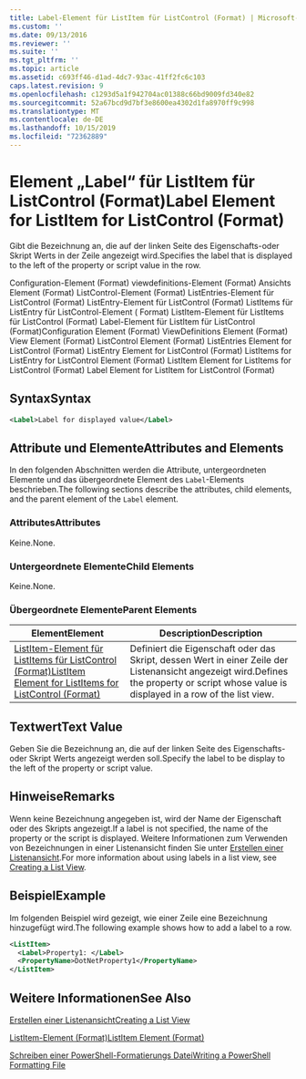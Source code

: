 ```yaml
---
title: Label-Element für ListItem für ListControl (Format) | Microsoft-Dokumentation
ms.custom: ''
ms.date: 09/13/2016
ms.reviewer: ''
ms.suite: ''
ms.tgt_pltfrm: ''
ms.topic: article
ms.assetid: c693ff46-d1ad-4dc7-93ac-41ff2fc6c103
caps.latest.revision: 9
ms.openlocfilehash: c1293d5a1f942704ac01388c66bd9009fd340e82
ms.sourcegitcommit: 52a67bcd9d7bf3e8600ea4302d1fa8970ff9c998
ms.translationtype: MT
ms.contentlocale: de-DE
ms.lasthandoff: 10/15/2019
ms.locfileid: "72362889"
---
```

# <a name="label-element-for-listitem-for-listcontrol-format"></a><span data-ttu-id="c0a5e-102">Element „Label“ für ListItem für ListControl (Format)</span><span class="sxs-lookup"><span data-stu-id="c0a5e-102">Label Element for ListItem for ListControl (Format)</span></span>

<span data-ttu-id="c0a5e-103">Gibt die Bezeichnung an, die auf der linken Seite des Eigenschafts-oder Skript Werts in der Zeile angezeigt wird.</span><span class="sxs-lookup"><span data-stu-id="c0a5e-103">Specifies the label that is displayed to the left of the property or script value in the row.</span></span>

<span data-ttu-id="c0a5e-104">Configuration-Element (Format) viewdefinitions-Element (Format) Ansichts Element (Format) ListControl-Element (Format) ListEntries-Element für ListControl (Format) ListEntry-Element für ListControl (Format) ListItems für ListEntry für ListControl-Element ( Format) ListItem-Element für ListItems für ListControl (Format) Label-Element für ListItem für ListControl (Format)</span><span class="sxs-lookup"><span data-stu-id="c0a5e-104">Configuration Element (Format) ViewDefinitions Element (Format) View Element (Format) ListControl Element (Format) ListEntries Element for ListControl (Format) ListEntry Element for ListControl (Format) ListItems for ListEntry for ListControl Element (Format) ListItem Element for ListItems for ListControl (Format) Label Element for ListItem for ListControl (Format)</span></span>

## <a name="syntax"></a><span data-ttu-id="c0a5e-105">Syntax</span><span class="sxs-lookup"><span data-stu-id="c0a5e-105">Syntax</span></span>

```xml
<Label>Label for displayed value</Label>
```

## <a name="attributes-and-elements"></a><span data-ttu-id="c0a5e-106">Attribute und Elemente</span><span class="sxs-lookup"><span data-stu-id="c0a5e-106">Attributes and Elements</span></span>

<span data-ttu-id="c0a5e-107">In den folgenden Abschnitten werden die Attribute, untergeordneten Elemente und das übergeordnete Element des `Label`-Elements beschrieben.</span><span class="sxs-lookup"><span data-stu-id="c0a5e-107">The following sections describe the attributes, child elements, and the parent element of the `Label` element.</span></span>

### <a name="attributes"></a><span data-ttu-id="c0a5e-108">Attributes</span><span class="sxs-lookup"><span data-stu-id="c0a5e-108">Attributes</span></span>

<span data-ttu-id="c0a5e-109">Keine.</span><span class="sxs-lookup"><span data-stu-id="c0a5e-109">None.</span></span>

### <a name="child-elements"></a><span data-ttu-id="c0a5e-110">Untergeordnete Elemente</span><span class="sxs-lookup"><span data-stu-id="c0a5e-110">Child Elements</span></span>

<span data-ttu-id="c0a5e-111">Keine.</span><span class="sxs-lookup"><span data-stu-id="c0a5e-111">None.</span></span>

### <a name="parent-elements"></a><span data-ttu-id="c0a5e-112">Übergeordnete Elemente</span><span class="sxs-lookup"><span data-stu-id="c0a5e-112">Parent Elements</span></span>

|<span data-ttu-id="c0a5e-113">Element</span><span class="sxs-lookup"><span data-stu-id="c0a5e-113">Element</span></span>|<span data-ttu-id="c0a5e-114">Description</span><span class="sxs-lookup"><span data-stu-id="c0a5e-114">Description</span></span>|
|-------------|-----------------|
|[<span data-ttu-id="c0a5e-115">ListItem-Element für ListItems für ListControl (Format)</span><span class="sxs-lookup"><span data-stu-id="c0a5e-115">ListItem Element for ListItems for ListControl (Format)</span></span>](./listitem-element-for-listitems-for-listcontrol-format.md)|<span data-ttu-id="c0a5e-116">Definiert die Eigenschaft oder das Skript, dessen Wert in einer Zeile der Listenansicht angezeigt wird.</span><span class="sxs-lookup"><span data-stu-id="c0a5e-116">Defines the property or script whose value is displayed in a row of the list view.</span></span>|

## <a name="text-value"></a><span data-ttu-id="c0a5e-117">Textwert</span><span class="sxs-lookup"><span data-stu-id="c0a5e-117">Text Value</span></span>

<span data-ttu-id="c0a5e-118">Geben Sie die Bezeichnung an, die auf der linken Seite des Eigenschafts-oder Skript Werts angezeigt werden soll.</span><span class="sxs-lookup"><span data-stu-id="c0a5e-118">Specify the label to be display to the left of the property or script value.</span></span>

## <a name="remarks"></a><span data-ttu-id="c0a5e-119">Hinweise</span><span class="sxs-lookup"><span data-stu-id="c0a5e-119">Remarks</span></span>

<span data-ttu-id="c0a5e-120">Wenn keine Bezeichnung angegeben ist, wird der Name der Eigenschaft oder des Skripts angezeigt.</span><span class="sxs-lookup"><span data-stu-id="c0a5e-120">If a label is not specified, the name of the property or the script is displayed.</span></span> <span data-ttu-id="c0a5e-121">Weitere Informationen zum Verwenden von Bezeichnungen in einer Listenansicht finden Sie unter [Erstellen einer Listenansicht](./creating-a-list-view.md).</span><span class="sxs-lookup"><span data-stu-id="c0a5e-121">For more information about using labels in a list view, see [Creating a List View](./creating-a-list-view.md).</span></span>

## <a name="example"></a><span data-ttu-id="c0a5e-122">Beispiel</span><span class="sxs-lookup"><span data-stu-id="c0a5e-122">Example</span></span>

<span data-ttu-id="c0a5e-123">Im folgenden Beispiel wird gezeigt, wie einer Zeile eine Bezeichnung hinzugefügt wird.</span><span class="sxs-lookup"><span data-stu-id="c0a5e-123">The following example shows how to add a label to a row.</span></span>

```xml
<ListItem>
  <Label>Property1: </Label>
  <PropertyName>DotNetProperty1</PropertyName>
</ListItem>

```

## <a name="see-also"></a><span data-ttu-id="c0a5e-124">Weitere Informationen</span><span class="sxs-lookup"><span data-stu-id="c0a5e-124">See Also</span></span>

[<span data-ttu-id="c0a5e-125">Erstellen einer Listenansicht</span><span class="sxs-lookup"><span data-stu-id="c0a5e-125">Creating a List View</span></span>](./creating-a-list-view.md)

[<span data-ttu-id="c0a5e-126">ListItem-Element (Format)</span><span class="sxs-lookup"><span data-stu-id="c0a5e-126">ListItem Element (Format)</span></span>](./listitem-element-for-listitems-for-listcontrol-format.md)

[<span data-ttu-id="c0a5e-127">Schreiben einer PowerShell-Formatierungs Datei</span><span class="sxs-lookup"><span data-stu-id="c0a5e-127">Writing a PowerShell Formatting File</span></span>](./writing-a-powershell-formatting-file.md)
